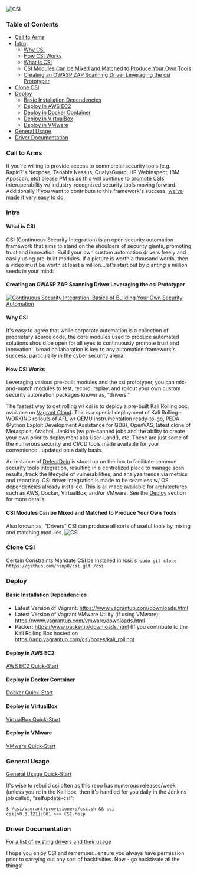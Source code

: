 ![CSI](https://github.com/ninp0/csi/blob/master/documentation/virtualbox-gui_wallpaper.jpg)

### **Table of Contents** ###
- [Call to Arms](#call-to-arms)
- [Intro](#intro)
  * [Why CSI](#why-csi)
  * [How CSI Works](#how-csi-works)
  * [What is CSI](#what-is-csi)
  * [CSI Modules Can be Mixed and Matched to Produce Your Own Tools](#csi-modules-can-be-mixed-and-matched-to-produce-your-own-tools)
  * [Creating an OWASP ZAP Scanning Driver Leveraging the csi Prototyper](#creating-an-owasp-zap-scanning-driver-leveraging-the-csi-prototyper)
- [Clone CSI](#clone-csi)
- [Deploy](#deploy)
  * [Basic Installation Dependencies](#basic-installation-dependencies)
  * [Deploy in AWS EC2](#deploy-in-aws-ec2)
  * [Deploy in Docker Container](#deploy-in-docker-container)
  * [Deploy in VirtualBox](#deploy-in-virtualbox)
  * [Deploy in VMware](#deploy-in-vmware)
- [General Usage](#general-usage)
- [Driver Documentation](#driver-documentation)


### **Call to Arms** ###
If you're willing to provide access to commercial security tools (e.g. Rapid7's Nexpose, Tenable Nessus, QualysGuard, HP WebInspect, IBM Appscan, etc) please PM us as this will continue to promote CSIs interoperability w/ industry-recognized security tools moving forward.  Additionally if you want to contribute to this framework's success, [we've made it very easy to do.](https://cash.me/$fundcsi)


### **Intro** ###
#### **What is CSI** ####
CSI (Continuous Security Integration) is an open security automation framework that aims to stand on the shoulders of security giants, promoting trust and innovation.  Build your own custom automation drivers freely and easily using pre-built modules.  If a picture is worth a thousand words, then a video must be worth at least a million...let's start out by planting a million seeds in your mind:

#### **Creating an OWASP ZAP Scanning Driver Leveraging the csi Prototyper** ####
[![Continuous Security Integration: Basics of Building Your Own Security Automation ](https://i.ytimg.com/vi/MLSqd5F-Bjw/0.jpg)](https://youtu.be/MLSqd5F-Bjw)

#### **Why CSI** ####
It's easy to agree that while corporate automation is a collection of proprietary source code, the core modules used to produce automated solutions should be open for all eyes to continuously promote trust and innovation...broad collaboration is key to any automation framework's success, particularly in the cyber security arena.  

#### **How CSI Works** ####
Leveraging various pre-built modules and the csi prototyper, you can mix-and-match modules to test, record, replay, and rollout your own custom security automation packages known as, "drivers."  

The fastest way to get rolling w/ csi is to deploy a pre-built Kali Rolling box, available on [Vagrant Cloud](https://app.vagrantup.com/csi/boxes/kali_rolling).  This is a special deployment of Kali Rolling - WORKING rollouts of AFL w/ QEMU instrumentation ready-to-go, PEDA (Python Exploit Development Assistance for GDB), OpenVAS, latest clone of Metasploit, Arachni, Jenkins (w/ pre-canned jobs and the ability to create your own prior to deployment aka User-Land!), etc.  These are just some of the numerous security and CI/CD tools made available for your convenience...updated on a daily basis.  

An instance of [DefectDojo](http://defectdojo.readthedocs.io/en/latest/) is stood up on the box to facilitate common security tools integration, resulting in a centralized place to manage scan results, track the lifecycle of vulnerabilities, and analyze trends via metrics and reporting!  CSI driver integration is made to be seamless w/ OS dependencies already installed.  This is all made available for architectures such as AWS, Docker, VirtualBox, and/or VMware.  See the [Deploy](#deploy) section for more details.

#### **CSI Modules Can be Mixed and Matched to Produce Your Own Tools** ####
Also known as, "Drivers" CSI can produce all sorts of useful tools by mixing and matching modules.
![CSI](https://github.com/ninp0/csi/blob/master/documentation/CSI_Driver_Arch.png)



### **Clone CSI** ###
Certain Constraints Mandate CSI be Installed in /csi:
 `$ sudo git clone https://github.com/ninp0/csi.git /csi`



### **Deploy** ###
#### **Basic Installation Dependencies** ###
- Latest Version of Vagrant: https://www.vagrantup.com/downloads.html
- Latest Version of Vagrant VMware Utility (if using VMware): https://www.vagrantup.com/vmware/downloads.html
- Packer: https://www.packer.io/downloads.html (If you contribute to the Kali Rolling Box hosted on https://app.vagrantup.com/csi/boxes/kali_rolling)

#### **Deploy in AWS EC2** ####
[AWS EC2 Quick-Start](https://github.com/ninp0/csi/wiki/Deploy-CSI-in-AWS-EC2-on-Top-of-Kali-Rolling)



#### **Deploy in Docker Container** ####
[Docker Quick-Start](https://github.com/ninp0/csi/wiki/Deploy-CSI-in-Docker-Container)


#### **Deploy in VirtualBox** ####
[VirtualBox Quick-Start](https://github.com/ninp0/csi/wiki/Deploy-CSI-in-VirtualBox-on-Top-of-Kali-Rolling)
  

#### **Deploy in VMware** ####
[VMware Quick-Start](https://github.com/ninp0/csi/wiki/Deploy-CSI-in-VMware-on-Top-of-Kali-Rolling)



### **General Usage** ###
[General Usage Quick-Start](https://github.com/ninp0/csi/wiki/General-CSI-Usage)

It's wise to rebuild csi often as this repo has numerous releases/week (unless you're in the Kali box, then it's handled for you daily in the Jenkins job called, "selfupdate-csi":
  ```
  $ /csi/vagrant/provisioners/csi.sh && csi
  csi[v0.3.121]:001 >>> CSI.help
  ```


### **Driver Documentation** ###
[For a list of existing drivers and their usage](https://github.com/ninp0/csi/wiki/CSI-Driver-Documentation)



I hope you enjoy CSI and remember...ensure you always have permission prior to carrying out any sort of hacktivities.  Now - go hacktivate all the things!
